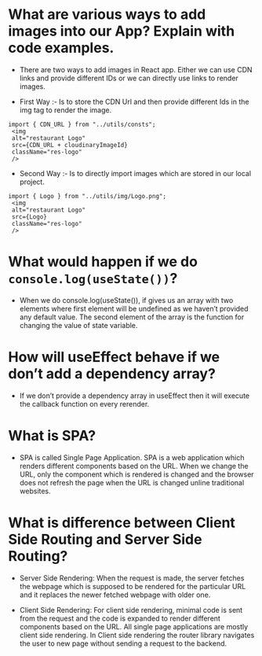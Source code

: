 # What are various ways to add images into our App? Explain with code examples.

- There are two ways to add images in React app. Either we can use CDN links and provide different IDs or we can directly use links to render images.

- First Way :- Is to store the CDN Url and then provide different Ids in the img tag to render the image.

```
import { CDN_URL } from "../utils/consts";
 <img
 alt="restaurant Logo"
 src={CDN_URL + cloudinaryImageId}
 className="res-logo"
 />
```

- Second Way :- Is to directly import images which are stored in our local project.

```
import { Logo } from "../utils/img/Logo.png";
 <img
 alt="restaurant Logo"
 src={Logo}
 className="res-logo"
 />
```

# What would happen if we do `console.log(useState())`?

- When we do console.log(useState()), if gives us an array with two elements where first element will be undefined as we haven’t provided any default value. The second element of the array is the function for changing the value of state variable.

# How will useEffect behave if we don’t add a dependency array?

- If we don’t provide a dependency array in useEffect then it will execute the callback function on every rerender.

# What is SPA?

- SPA is called Single Page Application. SPA is a web application which renders different components based on the URL. When we change the URL, only the component which is rendered is changed and the browser does not refresh the page when the URL is changed unline traditional websites.

# What is difference between Client Side Routing and Server Side Routing?

- Server Side Rendering: When the request is made, the server fetches the webpage which is supposed to be rendered for the particular URL and it replaces the newer fetched webpage with older one.

- Client Side Rendering: For client side rendering, minimal code is sent from the request and the code is expanded to render different components based on the URL. All single page applications are mostly client side rendering. In Client side rendering the router library navigates the user to new page without sending a request to the backend.
